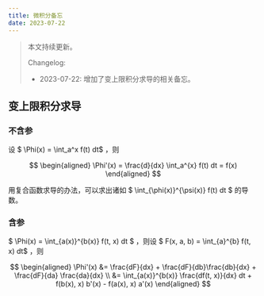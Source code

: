 ```yaml
---
title: 微积分备忘
date: 2023-07-22
---
```


> 本文持续更新。
> 
> Changelog:
> - 2023-07-22: 增加了变上限积分求导的相关备忘。

## 变上限积分求导

### 不含参

设 $ \Phi(x) = \int_a^x f(t) dt$ ，则

$$
\begin{aligned}
\Phi'(x) = \frac{d}{dx} \int_a^{x} f(t) dt = f(x)
\end{aligned}
$$

用复合函数求导的办法，可以求出诸如 $ \int_{\phi(x)}^{\psi(x)} f(t) dt $ 的导数。

### 含参

$ \Phi(x) = \int_{a(x)}^{b(x)} f(t, x) dt $ ，则设 $ F(x,  a, b) = \int_{a}^{b} f(t, x) dt$ ，则

$$
\begin{aligned}
\Phi'(x) &= \frac{dF}{dx} + \frac{dF}{db}\frac{db}{dx} + \frac{dF}{da} \frac{da}{dx} \\
&= \int_{a(x)}^{b(x)} \frac{df(t, x)}{dx} dt + f(b(x), x) b'(x) - f(a(x), x) a'(x)
\end{aligned}
$$